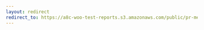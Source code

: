 ```yaml
---
layout: redirect
redirect_to: https://a8c-woo-test-reports.s3.amazonaws.com/public/pr-merge/39286/e2e/index.html
---
```

